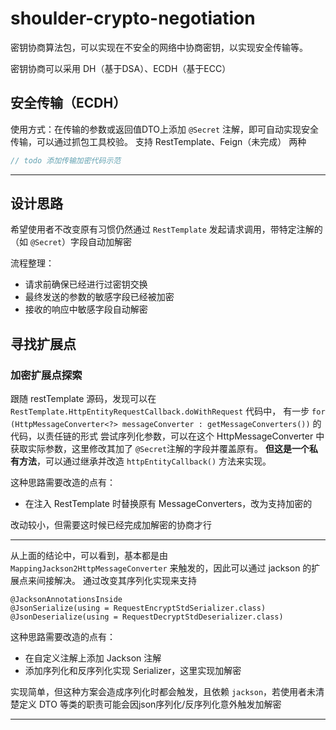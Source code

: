 # shoulder-crypto-negotiation

密钥协商算法包，可以实现在不安全的网络中协商密钥，以实现安全传输等。

密钥协商可以采用 DH（基于DSA）、ECDH（基于ECC）

    
 ## 安全传输（ECDH）
 
 使用方式：在传输的参数或返回值DTO上添加 `@Secret` 注解，即可自动实现安全传输，可以通过抓包工具校验。
  支持 RestTemplate、Feign（未完成） 两种
 ```java
// todo 添加传输加密代码示范

```

----

## 设计思路

希望使用者不改变原有习惯仍然通过 `RestTemplate` 发起请求调用，带特定注解的（如 `@Secret`）字段自动加解密

流程整理：
- 请求前确保已经进行过密钥交换
- 最终发送的参数的敏感字段已经被加密
- 接收的响应中敏感字段自动解密
 

## 寻找扩展点

### 加密扩展点探索

跟随 restTemplate 源码，发现可以在 `RestTemplate.HttpEntityRequestCallback.doWithRequest` 代码中，
有一步 `for (HttpMessageConverter<?> messageConverter : getMessageConverters())` 的代码，以责任链的形式
尝试序列化参数，可以在这个 HttpMessageConverter 中获取实际参数，这里修改其加了 `@Secret`注解的字段并覆盖原有。
**但这是一个私有方法**，可以通过继承并改造 `httpEntityCallback()` 方法来实现。

这种思路需要改造的点有：
- 在注入 RestTemplate 时替换原有 MessageConverters，改为支持加密的

改动较小，但需要这时候已经完成加解密的协商才行

---

从上面的结论中，可以看到，基本都是由 `MappingJackson2HttpMessageConverter` 来触发的，因此可以通过 jackson 的扩展点来间接解决。
通过改变其序列化实现来支持

```
@JacksonAnnotationsInside
@JsonSerialize(using = RequestEncryptStdSerializer.class)
@JsonDeserialize(using = RequestDecryptStdDeserializer.class)
```

这种思路需要改造的点有：
- 在自定义注解上添加 Jackson 注解
- 添加序列化和反序列化实现 Serializer，这里实现加解密

实现简单，但这种方案会造成序列化时都会触发，且依赖 `jackson`，若使用者未清楚定义 DTO 等类的职责可能会因json序列化/反序列化意外触发加解密

---
